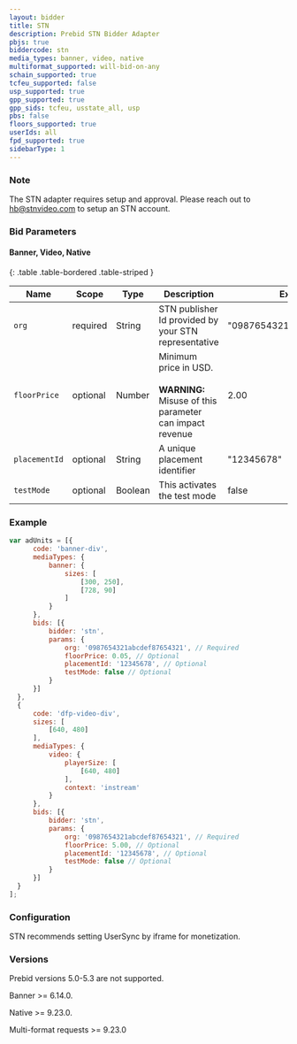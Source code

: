 ```yaml
---
layout: bidder
title: STN
description: Prebid STN Bidder Adapter
pbjs: true
biddercode: stn
media_types: banner, video, native
multiformat_supported: will-bid-on-any
schain_supported: true
tcfeu_supported: false
usp_supported: true
gpp_supported: true
gpp_sids: tcfeu, usstate_all, usp
pbs: false
floors_supported: true
userIds: all
fpd_supported: true
sidebarType: 1
---
```


### Note

The STN adapter requires setup and approval. Please reach out to <hb@stnvideo.com> to setup an STN account.

### Bid Parameters

#### Banner, Video, Native

{: .table .table-bordered .table-striped }

| Name | Scope | Type | Description | Example
| ---- | ----- | ---- | ----------- | -------
| `org` | required | String |  STN publisher Id provided by your STN representative  | "0987654321abcdef87654321"
| `floorPrice` | optional | Number |  Minimum price in USD. <br/><br/> **WARNING:**<br/> Misuse of this parameter can impact revenue | 2.00
| `placementId` | optional | String |  A unique placement identifier  | "12345678"
| `testMode` | optional | Boolean |  This activates the test mode  | false

### Example

```javascript
var adUnits = [{
      code: 'banner-div',
      mediaTypes: {
          banner: {
              sizes: [
                  [300, 250],
                  [728, 90]
              ]
          }
      },
      bids: [{
          bidder: 'stn',
          params: {
              org: '0987654321abcdef87654321', // Required
              floorPrice: 0.05, // Optional
              placementId: '12345678', // Optional
              testMode: false // Optional
          }
      }]
  },
  {
      code: 'dfp-video-div',
      sizes: [
          [640, 480]
      ],
      mediaTypes: {
          video: {
              playerSize: [
                  [640, 480]
              ],
              context: 'instream'
          }
      },
      bids: [{
          bidder: 'stn',
          params: {
              org: '0987654321abcdef87654321', // Required
              floorPrice: 5.00, // Optional
              placementId: '12345678', // Optional
              testMode: false // Optional
          }
      }]
  }
];
```

### Configuration

STN recommends setting UserSync by iframe for monetization.

### Versions

Prebid versions 5.0-5.3 are not supported.

Banner >= 6.14.0.

Native >= 9.23.0.

Multi-format requests >= 9.23.0
